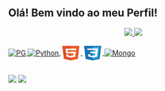 ## Olá! Bem vindo ao meu Perfil!

<div align="center">
  <a href="https://github.com/viniciussalvador0">
  <img height="130em" src="https://github-readme-stats.vercel.app/api?username=viniciussalvador0&show_icons=true&theme=dark&include_all_commits=true&count_private=true"/>
  <img height="130em" src="https://github-readme-stats.vercel.app/api/top-langs/?username=viniciussalvador0&layout=compact&langs_count=7&theme=dark"/>
</div>
<div style="display: inline_block"><br>
  <img align="center" alt="PG" height="30" width="40" src="https://img.icons8.com/color/344/postgreesql.svg">
  <img align="center" alt="Python" height="30" width="40" src="https://cdn.jsdelivr.net/gh/devicons/devicon/icons/python/python-original.svg">
  <img align="center" alt="HTML" height="30" width="40" src="https://raw.githubusercontent.com/devicons/devicon/master/icons/html5/html5-original.svg">
  <img align="center" alt="CSS" height="30" width="40" src="https://raw.githubusercontent.com/devicons/devicon/master/icons/css3/css3-original.svg">
  <img align="center" alt="Mongo" height="30" width="40" src="https://cdn.jsdelivr.net/gh/devicons/devicon/icons/mongodb/mongodb-original.svg">
</div>
 
##
  
<div> 
<a href = "mailto:viniciussalvador05@gmail.com"><img src="https://img.shields.io/badge/-Gmail-%23333?style=for-the-badge&logo=gmail&logoColor=redtarget=blank"></a>
  <a href="https://www.linkedin.com/in/vinícius-salvador-1264551a3" target="_blank"><img src="https://img.shields.io/badge/-LinkedIn-%230077B5?style=for-the-badge&logo=linkedin&logoColor=white" target="_blank"></a> 
</div>
